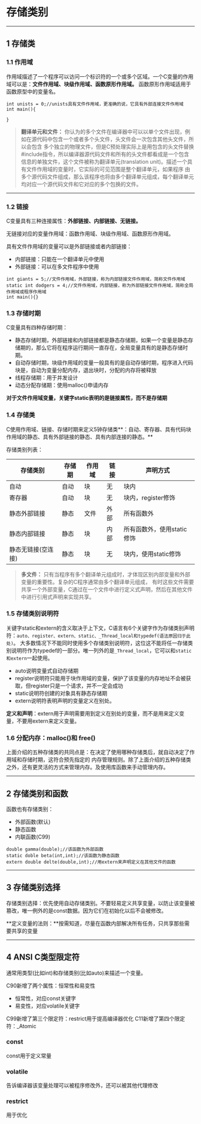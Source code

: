 # 存储类别
 
---
## 1 存储类

### 1.1 作用域

作用域描述了一个程序可以访问一个标识符的一个或多个区域。一个C变量的作用域可以是：**文件作用域、块级作用域、函数原形作用域。**
函数原形作用域适用于函数原型中的变量名。

```
int unists = 0;//unists具有文件作用域，更准确的说，它具有外部连接文件作用域
int main(){

}  
```

>**翻译单元和文件：**
你认为的多个文件在编译器中可以以单个文件出现，例如在源代码中包含一个或者多个头文件，头文件会一次包含其他头文件，所以会包含
多个独立的物理文件，但是C预处理实际上是用包含的头文件替换#include指令，所以编译器源代码文件和所有的头文件都看成是一个包含
信息的单独文件，这个文件被称为翻译单元(translation unit)。描述一个具有文件作用域的变量时，它实际的可见范围是整个翻译单元，如果程序
由多个源代码文件组成，那么该程序也将由多个翻译单元组成，每个翻译单元均对应一个源代码文件和它对应的多个包换的文件。

--- 
### 1.2 链接

C变量具有三种连接属性：**外部链接、内部链接、无链接。**

无链接对应的变量作用域：函数作用域、块级作用域、函数原形作用域。

具有文件作用域的变量可以是外部链接或者内部链接：

- 内部链接：只能在一个翻译单元中使用
- 外部链接：可以在多文件程序中使用

```
int giants = 5;//文件作用域，外部链接，称为内部链接文件作用域，简称文件作用域
static int dodgers = 4;//文件作用域，内部链接，称为外部链接文件作用域，简称全局作用域或程序作用域
int main(){}
```

### 1.3 存储时期

C变量具有四种存储时期：

- 静态存储时期，外部链接和内部链接都是静态存储期，如果一个变量是静态存储期的，那么它将在程序运行期间一直存在，全局变量具有的是静态存储时期。
- 自动存储时期，块级作用域的变量一般具有的是自动存储时期，程序进入代码块是，自动为变量分配内存，退出块时，分配的内存将被释放
- 线程存储期：用于并发设计
- 动态分配存储期：使用malloc()申请内存

**对于文件作用域变量，关键字static表明的是链接属性，而不是存储期**

### 1.4 存储类
 
C使用作用域、链接、存储时期来定义5钟存储类**：自动、寄存器、具有代码块作用域的静态、具有外部链接的静态、具有内部连接的静态。**

存储类别列表：

存储类别|存储期|作用域|链接|声明方式
---|---|---|---|---|
自动|自动|块|无|块内
寄存器|自动|块|无|块内，register修饰
静态外部链接|静态|文件|外部|所有函数外
静态内部链接|静态|块|内部|所有函数外，使用static修饰
静态无链接(空连接)|静态|块|无|块内，使用static修饰


>**多文件：**
只有当程序有多个翻译单元组成时，才体现区别内部变量和外部变量的重要性。复杂的C程序通常由多个翻译单元组成，
有时这些文件需要共享一个外部变量，C通过在一个文件中进行定义式声明，然后在其他文件中进行引用式声明来实现共享。

### 1.5 存储类别说明符

关键字static和extern的含义取决于上下文，C语言有6个关键字作为存储类别声明符：`auto、register、extern、static、_Thread_local和typedef(语法原因归于此处)`。
大多数情况下不能同时使用多个存储类别说明符，这位这不能将任一存储类别说明符作为typedef的一部分。唯一列外的是`_Thread_local`，它可以和`static和extern`一起使用。

- auto说明变量式自动存储期
- register说明符只能用于块作用域的变量，保护了该变量的内存地址不会被获取，但register只是一个请求，并不一定会成功
- static说明符创建的对象具有静态存储期
- extern说明符表明声明的变量定义在别处。


**定义和声明**：extern用于声明需要用到定义在别处的变量，而不是用来定义变量，不要用extern来定义变量。


### 1.6 分配内存：malloc()和  free()

上面介绍的五种存储类的共同点是：在决定了使用哪种存储类后，就自动决定了作用域和存储时期，这符合预先指定的
内存管理规则。除了上面介绍的五种存储类之外，还有更灵活的方式来管理内存。及使用库函数来手动管理内存。

---
## 2 存储类别和函数

函数也有存储类别：

- 外部函数(默认)
- 静态函数
- 内联函数(C99)

```
double gamma(double);//该函数为外部函数
static doble beta(int,int);//该函数为静态函数
extern double delte(double,int);//用extern来声明定义在其他文件的函数
```

---
## 3 存储类别选择

存储类别选择：优先使用自动存储类别。不要轻易定义共享变量，以防止该变量被篡改，唯一例外的是const数据。因为它们在初始化以后不会被修改。

**定义变量的法则：**按需知道，尽量在函数内部解决所有任务，只共享那些需要共享的变量


---
## 4 ANSI C类型限定符

通常用类型(比如int)和存储类别(比如auto)来描述一个变量。

C90新增了两个属性：恒常性和易变性

- 恒常性，对应const关键字
- 易变性，对应volatile关键字

C99新增了第三个限定符：restrict用于提高编译器优化
C11新增了第四个限定符：_Atomic

### const

const用于定义常量

### volatile

告诉编译器该变量处理可以被程序修改外，还可以被其他代理修改

### restrict

用于优化
 